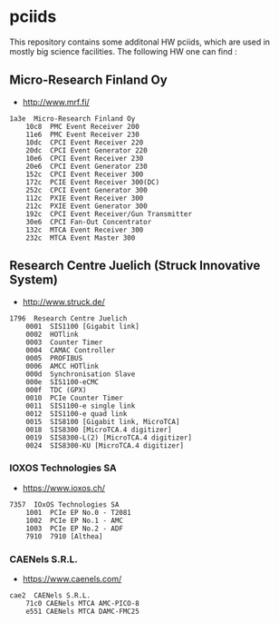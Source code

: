 pciids
===

This repository contains some additonal HW pciids, which are used in mostly big science facilities. The following HW one can find :

## Micro-Research Finland Oy 

* http://www.mrf.fi/

```
1a3e  Micro-Research Finland Oy
	10c8  PMC Event Receiver 200
	11e6  PMC Event Receiver 230
	10dc  CPCI Event Receiver 220
	20dc  CPCI Event Generator 220
	10e6  CPCI Event Receiver 230
	20e6  CPCI Event Generator 230
	152c  CPCI Event Receiver 300
	172c  PCIE Event Receiver 300(DC)
	252c  CPCI Event Generator 300
	112c  PXIE Event Receiver 300
	212c  PXIE Event Generator 300
	192c  CPCI Event Receiver/Gun Transmitter 
	30e6  CPCI Fan-Out Concentrator
	132c  MTCA Event Receiver 300
	232c  MTCA Event Master 300
```


## Research Centre Juelich (Struck Innovative System)

* http://www.struck.de/

```
1796  Research Centre Juelich
	0001  SIS1100 [Gigabit link]
	0002  HOTlink
	0003  Counter Timer
	0004  CAMAC Controller
	0005  PROFIBUS
	0006  AMCC HOTlink
	000d  Synchronisation Slave
	000e  SIS1100-eCMC
	000f  TDC (GPX)
	0010  PCIe Counter Timer
	0011  SIS1100-e single link
	0012  SIS1100-e quad link
	0015  SIS8100 [Gigabit link, MicroTCA]
	0018  SIS8300 [MicroTCA.4 digitizer]
	0019  SIS8300-L(2) [MicroTCA.4 digitizer]
	0024  SIS8300-KU [MicroTCA.4 digitizer]
```


### IOXOS Technologies SA

* https://www.ioxos.ch/

```
7357  IOxOS Technologies SA
	1001  PCIe EP No.0 - T2081
	1002  PCIe EP No.1 - AMC
	1003  PCIe EP No.2 - ADF
	7910  7910 [Althea]
```

### CAENels S.R.L.

* https://www.caenels.com/

```
cae2  CAENels S.R.L.
	71c0 CAENels MTCA AMC-PICO-8
	e551 CAENels MTCA DAMC-FMC25
```	
	
